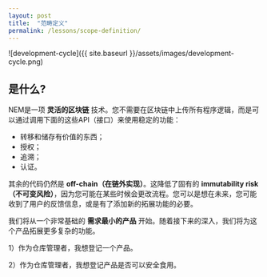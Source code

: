 ```yaml
---
layout: post
title:  "范畴定义"
permalink: /lessons/scope-definition/
---
```


![development-cycle]({{ site.baseurl }}/assets/images/development-cycle.png)

## 是什么?

NEM是一项 **灵活的区块链** 技术。您不需要在区块链中上传所有程序逻辑，而是可以通过调用下面的这些API（接口）来使用稳定的功能：

* 转移和储存有价值的东西；
* 授权；
* 追溯；
* 认证。

其余的代码仍然是 **off-chain（在链外实现）**。这降低了固有的 **immutability risk（不可变风险）**，因为您可能在某些时候会更改流程。您可以是想在未来，您可能收到了用户的反馈信息，或是有了添加新的拓展功能的必要。

我们将从一个非常基础的 **需求最小的产品** 开始。随着接下来的深入，我们将为这个产品拓展更多复杂的功能。

1）作为仓库管理者，我想登记一个产品。

2）作为仓库管理者，我想登记产品是否可以安全食用。
